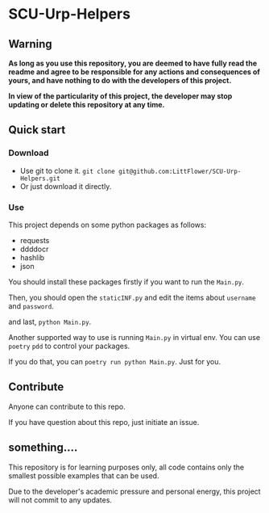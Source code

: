 # SCU-Urp-Helpers

## Warning

**As long as you use this repository, you are deemed to have fully read the readme and agree to be responsible for any actions and consequences of yours, and have nothing to do with the developers of this project.**

**In view of the particularity of this project, the developer may stop updating or delete this repository at any time.**

## Quick start

### Download

- Use git to clone it. `git clone git@github.com:LittFlower/SCU-Urp-Helpers.git`
- Or just download it directly.

### Use

This project depends on some python packages as follows: 

- requests
- ddddocr
- hashlib
- json

You should install these packages firstly if you want to run the `Main.py`.

Then, you should open the `staticINF.py` and edit the items about `username` and `password`.

and last, `python Main.py`.

Another supported way to use is running `Main.py` in virtual env. You can use `poetry` `pdd` to control your packages.

If you do that, you can `poetry run python Main.py`. Just for you.

## Contribute

Anyone can contribute to this repo.

If you have question about this repo, just initiate an issue.

## something....

This repository is for learning purposes only, all code contains only the smallest possible examples that can be used. 

Due to the developer's academic pressure and personal energy, this project will not commit to any updates.
